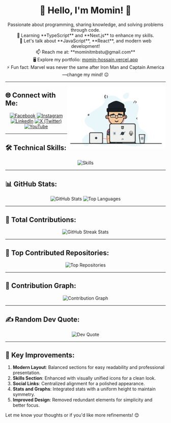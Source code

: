 <h1 align="center">🌟 Hello, I'm Momin! 🌟</h1>

<p align="center">
  Passionate about programming, sharing knowledge, and solving problems through code.<br>
  🌱 Learning **TypeScript** and **Next.js** to enhance my skills.<br>
  💬 Let's talk about **JavaScript**, **React**, and modern web development!<br>
  📫 Reach me at: **mominitmbstu@gmail.com**<br>
  🖥️ Explore my portfolio: <a href="https://momin-hossain.vercel.app" target="_blank">momin-hossain.vercel.app</a><br>
  ⚡ Fun fact: Marvel was never the same after Iron Man and Captain America—change my mind! 😉
</p>

---

<img align="right" alt="Coding" width="310" src="https://raw.githubusercontent.com/cssmh/cssmh/main/coding.gif" />

## 🌐 Connect with Me:
<p align="center">
  <a href="https://facebook.com/touristmomen" target="_blank"><img src="https://img.shields.io/badge/Facebook-%231877F2.svg?style=for-the-badge&logo=Facebook&logoColor=white" alt="Facebook"></a>
  <a href="https://instagram.com/tourist_offl" target="_blank"><img src="https://img.shields.io/badge/Instagram-%23E4405F.svg?style=for-the-badge&logo=Instagram&logoColor=white" alt="Instagram"></a>
  <a href="https://linkedin.com/in/momin01" target="_blank"><img src="https://img.shields.io/badge/LinkedIn-%230077B5.svg?style=for-the-badge&logo=LinkedIn&logoColor=white" alt="LinkedIn"></a>
  <a href="https://x.com/touristmomin" target="_blank"><img src="https://img.shields.io/badge/X-black.svg?style=for-the-badge&logo=X&logoColor=white" alt="X (Twitter)"></a>
  <a href="https://youtube.com/@tourist19" target="_blank"><img src="https://img.shields.io/badge/YouTube-%23FF0000.svg?style=for-the-badge&logo=YouTube&logoColor=white" alt="YouTube"></a>
</p>

---

## 🛠️ Technical Skills:
<p align="center">
  <img src="https://skillicons.dev/icons?i=html,css,js,ts,react,nextjs,redux,nodejs,express,mongodb,firebase,tailwind,figma,vercel,netlify" alt="Skills" />
</p>

---

## 📊 GitHub Stats:
<div align="center">
  <img height="170" src="https://github-readme-stats.vercel.app/api?username=cssmh&theme=radical&show_icons=true&include_all_commits=true" alt="GitHub Stats" />
  <img height="170" src="https://github-readme-stats.vercel.app/api/top-langs/?username=cssmh&theme=radical&layout=compact" alt="Top Languages" />
</div>

---

## 🚀 Total Contributions:
<div align="center">
  <img src="https://github-readme-streak-stats.herokuapp.com/?user=cssmh&theme=radical" alt="GitHub Streak Stats" />
</div>

---

## 📂 Top Contributed Repositories:
<div align="center">
  <img src="https://github-contributor-stats.vercel.app/api?username=cssmh&limit=5&theme=radical&combine_all_yearly_contributions=true" alt="Top Repositories" />
</div>

---

## 🌱 Contribution Graph:
<div align="center">
  <img src="https://github-readme-activity-graph.vercel.app/graph?username=cssmh&theme=react-dark" alt="Contribution Graph" />
</div>

---

## ✍️ Random Dev Quote:
<div align="center">
  <img src="https://quotes-github-readme.vercel.app/api?type=horizontal&theme=radical" alt="Dev Quote" />
</div>

---

## 📜 Key Improvements:
1. **Modern Layout**: Balanced sections for easy readability and professional presentation.
2. **Skills Section**: Enhanced with visually unified icons for a clean look.
3. **Social Links**: Centralized alignment for a polished appearance.
4. **Stats and Graphs**: Integrated stats with a uniform height to maintain symmetry.
5. **Improved Design**: Removed redundant elements for simplicity and better focus.

Let me know your thoughts or if you'd like more refinements! 😊

